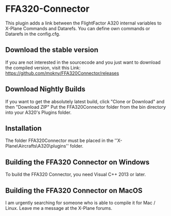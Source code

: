 # FFA320-Connector

This plugin adds a link between the FlightFactor A320 
internal variables to X-Plane Commands and Datarefs.
You can define own commands or Datarefs in the config.cfg.

## Download the stable version

If you are not interested in the sourcecode and you just
want to download the compiled version, visit this Link:
https://github.com/mokny/FFA320Connector/releases

## Download Nightly Builds

If you want to get the absolutely latest build, click "Clone or Download" and then "Download ZIP"
Put the FFA320Connector folder from the bin directory into your A320's Plugins folder.

## Installation

The folder FFA320Connector must be placed in the 
''X-Plane\Aircrafts\A320\plugins'' folder. 

## Building the FFA320 Connector on Windows

To build the FFA320 Connector, you need Visual C++ 2013 or
later.

## Building the FFA320 Connector on MacOS

I am urgently searching for someone who is able to compile it
for Mac / Linux. Leave me a message at the X-Plane forums.